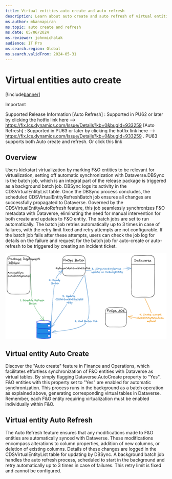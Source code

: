 ```yaml
---
title: Virtual entities auto create and auto refresh
description: Learn about auto create and auto refresh of virtual entities for finance and operations to Dataverse
ms.author: mkannapiran
ms.topic: auto create and refresh
ms.date: 05/06/2024
ms.reviewer: johnmichalak
audience: IT Pro
ms.search.region: Global
ms.search.validFrom: 2024-05-31
---
```


# Virtual entities auto create

[!include[banner](../includes/banner.md)]

> [!IMPORTANT]
> Supported Release Information
[Auto Refresh] : Supported in PU62 or later by clicking the hotfix link here --> https://fix.lcs.dynamics.com/Issue/Details?kb=0&bugId=933259 
[Auto Refresh] : Supported in PU63 or later by clicking the hotfix link here --> https://fix.lcs.dynamics.com/Issue/Details?kb=0&bugId=933259 . PU63 supports both Auto create and refresh.
Or click this link 


## Overview

Users kickstart virtualization by marking F&O entities to be relevant for virtualization, setting off automatic synchronization with Dataverse.DBSync is the batch job, which is an integral part of the release package is triggered as a background batch job. DBSync logs its activity in the CDSVirtualEntityList table. Once the DBSync process concludes, the scheduled CDSVirtualEntityRefreshBatch job ensures all changes are successfully propagated to Dataverse. Governed by the CDSVirtualEntityAutoRefresh feature, this job seamlessly synchronizes F&O metadata with Dataverse, eliminating the need for manual intervention for both create and updates to F&O entity. The batch jobs are set to run automatically. The batch job retries automatically up to 3 times in case of failures, with the retry limit fixed and retry attempts are not configurable. If the batch job fails after these attempts, users can check the job log for details on the failure and request for the batch job for auto-create or auto-refresh to be triggered by creating an incident ticket.

![Architecture of virtual entities for auto create and refresh.](media/VE_Create_Refresh_Architecture.png)

## Virtual entity Auto Create

Discover the "Auto create" feature in Finance and Operations, which facilitates effortless synchronization of F&O entities with Dataverse as virtual tables. By simply flagging Dataverse.AutoCreate property to "Yes". F&O entities with this property set to "Yes" are enabled for automatic synchronization. This process runs in the background as a batch operation as explained above, generating corresponding virtual tables in Dataverse. Remember, each F&O entity requiring virtualization must be enabled individually within F&O.

## Virtual entity Auto Refresh
The Auto Refresh feature ensures that any modifications made to F&O entities are automatically synced with Dataverse. These modifications encompass alterations to column properties, addition of new columns, or deletion of existing columns. Details of these changes are logged in the CDSVirtualEntityList table for updating by DBSync. A background batch job handles the auto refresh process, scheduled to start in the background and retry automatically up to 3 times in case of failures. This retry limit is fixed and cannot be configured.